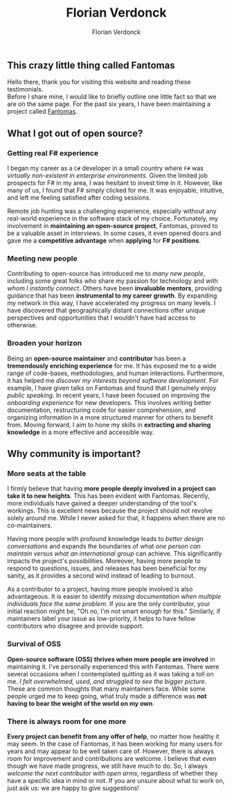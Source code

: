 ﻿---
title: Florian Verdonck
preview: Open-source heavily influenced my career.
isDraft: true
author: Florian Verdonck
slug: florian-verdonck
profilePicture: /images/authors/FlorianVerdonck.jpg
---

## This crazy little thing called Fantomas

Hello there, thank you for visiting this website and reading these testimonials.  
Before I share mine, I would like to briefly outline one little fact so that we are on the same page. For the past six years, I have been maintaining a project called [Fantomas](https://fsprojects.github.io/fantomas/).

## What I got out of open source?

### Getting real F# experience

I began my career as a `C#` developer in a small country where `F#` was _virtually non-existent in enterprise environments_. Given the limited job prospects for F# in my area, I was hesitant to invest time in it. However, like many of us, I found that F# simply clicked for me. It was enjoyable, intuitive, and left me feeling satisfied after coding sessions.

Remote job hunting was a challenging experience, especially without any real-world experience in the software stack of my choice. Fortunately, my involvement in **maintaining an open-source project**, Fantomas, proved to be a valuable asset in interviews. In some cases, it even opened doors and gave me a **competitive advantage** when **applying** for **F# positions**.

### Meeting new people

Contributing to open-source has introduced me to _many new people_, including some great folks who share my passion for technology and with _whom I instantly connect_. Others have been **invaluable mentors**, providing guidance that has been **instrumental to my career growth**. By expanding my network in this way, I have accelerated my progress on many levels. I have discovered that geographically distant connections offer unique perspectives and opportunities that I wouldn't have had access to otherwise.

### Broaden your horizon

Being an **open-source maintainer** and **contributor** has been a **tremendously enriching experience** for me. It has exposed me to a wide range of code-bases, methodologies, and human interactions. Furthermore, it has helped me _discover my interests beyond software development_. For example, I have given talks on Fantomas and found that I genuinely enjoy _public speaking_. In recent years, I have been focused on improving the _onboarding experience_ for new developers. This involves writing better documentation, restructuring code for easier comprehension, and organizing information in a more structured manner for others to benefit from. Moving forward, I aim to hone my skills in **extracting and sharing knowledge** in a more effective and accessible way.

## Why community is important?

### More seats at the table

I firmly believe that having **more people deeply involved in a project can take it to new heights**. This has been evident with Fantomas. Recently, more individuals have gained a deeper understanding of the tool's workings. This is excellent news because the project should not revolve solely around me. While I never asked for that, it happens when there are no co-maintainers.

Having more people with profound knowledge leads to _better design conversations_ and expands the boundaries of what _one person can maintain versus what an international group_ can achieve. This significantly impacts the project's possibilities. Moreover, having more people to respond to questions, issues, and releases has been beneficial for my sanity, as it provides a second wind instead of leading to burnout.

As a contributor to a project, having more people involved is also advantageous. It is easier to identify _missing documentation when multiple individuals face the same problem_. If you are the only contributor, your initial reaction might be, "Oh no, I'm not smart enough for this." Similarly, if maintainers label your issue as low-priority, it helps to have fellow contributors who disagree and provide support.

### Survival of OSS

**Open-source software (OSS) thrives when more people are involved** in maintaining it. I've personally experienced this with Fantomas. There were several occasions when I contemplated quitting as it was taking a toll on me. _I felt overwhelmed, used, and struggled to see the bigger picture._ These are common thoughts that many maintainers face. While some people urged me to keep going, what truly made a difference was **not having to bear the weight of the world on my own**.

### There is always room for one more

**Every project can benefit from any offer of help**, no matter how healthy it may seem. In the case of Fantomas, it has been working for many users for years and may appear to be well taken care of. However, there is always room for improvement and contributions are welcome. I believe that even though we have made progress, we still have much to do. So, I always _welcome the next contributor with open arms_, regardless of whether they have a specific idea in mind or not. If you are unsure about what to work on, just ask us: we are happy to give suggestions!
